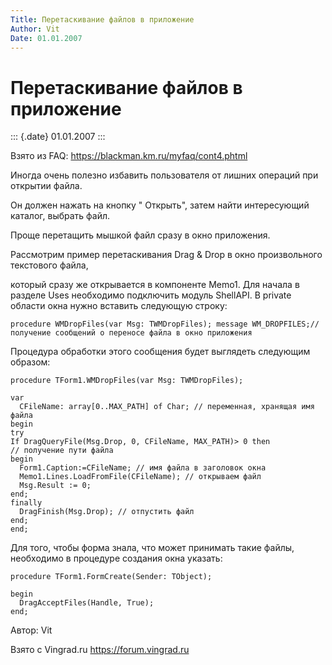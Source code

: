 ```yaml
---
Title: Перетаскивание файлов в приложение
Author: Vit
Date: 01.01.2007
---
```



Перетаскивание файлов в приложение
==================================

::: {.date}
01.01.2007
:::

Взято из FAQ: <https://blackman.km.ru/myfaq/cont4.phtml>

Иногда очень полезно избавить пользователя от лишних операций при
открытии файла.

Он должен нажать на кнопку " Открыть", затем найти интересующий
каталог, выбрать файл.

Проще перетащить мышкой файл сразу в окно приложения.

Рассмотрим пример перетаскивания Drag & Drop в окно произвольного
текстового файла,

который сразу же открывается в компоненте Memo1. Для начала в разделе
Uses необходимо подключить модуль ShellAPI.
В private области окна нужно вставить следующую строку:

    procedure WMDropFiles(var Msg: TWMDropFiles); message WM_DROPFILES;//получение сообщений о переносе файла в окно приложения
     

Процедура обработки этого сообщения будет выглядеть следующим образом:

    procedure TForm1.WMDropFiles(var Msg: TWMDropFiles);

    var
      CFileName: array[0..MAX_PATH] of Char; // переменная, хранящая имя файла
    begin
    try
    If DragQueryFile(Msg.Drop, 0, CFileName, MAX_PATH)> 0 then
    // получение пути файла
    begin
      Form1.Caption:=CFileName; // имя файла в заголовок окна
      Memo1.Lines.LoadFromFile(CFileName); // открываем файл
      Msg.Result := 0;
    end;
    finally
      DragFinish(Msg.Drop); // отпустить файл
    end;
    end;

Для того, чтобы форма знала,
что может принимать такие файлы, необходимо в процедуре создания окна
указать:

    procedure TForm1.FormCreate(Sender: TObject);
     
    begin
      DragAcceptFiles(Handle, True); 
    end;

Автор: Vit

Взято с Vingrad.ru <https://forum.vingrad.ru>
